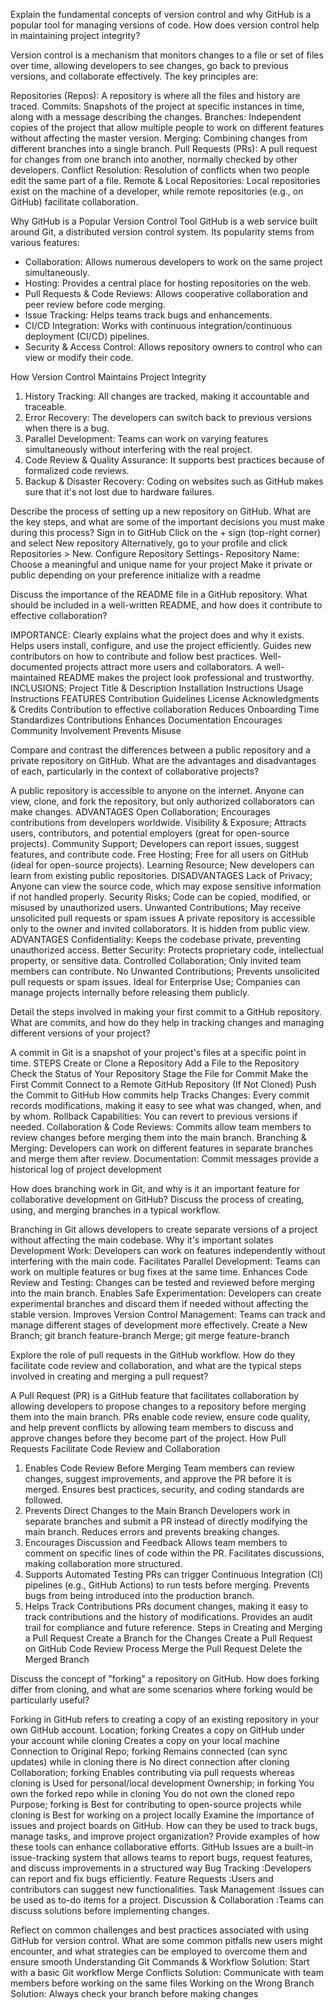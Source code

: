 Explain the fundamental concepts of version control and why GitHub is a popular tool for managing versions of code. How does version control help in maintaining project integrity?
 
 Version control is a mechanism that monitors changes to a file or set of files over time, allowing developers to see changes, go back to previous versions, and collaborate effectively. The key principles are:

 Repositories (Repos): A repository is where all the files and history are traced.
 Commits: Snapshots of the project at specific instances in time, along with a message describing the changes.
 Branches: Independent copies of the project that allow multiple people to work on different features without affecting the master version.
 Merging: Combining changes from different branches into a single branch.
 Pull Requests (PRs): A pull request for changes from one branch into another, normally checked by other developers.
 Conflict Resolution: Resolution of conflicts when two people edit the same part of a file.
 Remote & Local Repositories: Local repositories exist on the machine of a developer, while remote repositories (e.g., on GitHub) facilitate collaboration.

Why GitHub is a Popular Version Control Tool
GitHub is a web service built around Git, a distributed version control system. Its popularity stems from various features:

- Collaboration: Allows numerous developers to work on the same project simultaneously.
- Hosting: Provides a central place for hosting repositories on the web.
- Pull Requests & Code Reviews: Allows cooperative collaboration and peer review before code merging.
- Issue Tracking: Helps teams track bugs and enhancements.
- CI/CD Integration: Works with continuous integration/continuous deployment (CI/CD) pipelines.
- Security & Access Control: Allows repository owners to control who can view or modify their code.

How Version Control Maintains Project Integrity
1. History Tracking: All changes are tracked, making it accountable and traceable.
2. Error Recovery: The developers can switch back to previous versions when there is a bug.
3. Parallel Development: Teams can work on varying features simultaneously without interfering with the real project.
4. Code Review & Quality Assurance:
     It supports best practices because of formalized code reviews.
5. Backup & Disaster Recovery:
     Coding on websites such as GitHub makes sure that it's not lost due to hardware failures.

Describe the process of setting up a new repository on GitHub. What are the key steps, and what are some of the important decisions you must make during this process?
Sign in to GitHub
Click on the + sign (top-right corner) and select New repository
Alternatively, go to your profile and click Repositories > New.
Configure Repository Settings-
Repository Name: Choose a meaningful and unique name for your project
Make it private or public depending on your preference
initialize with a readme


Discuss the importance of the README file in a GitHub repository. What should be included in a well-written README, and how does it contribute to effective collaboration?

IMPORTANCE:
 Clearly explains what the project does and why it exists.
 Helps users install, configure, and use the project efficiently.
 Guides new contributors on how to contribute and follow best practices.
 Well-documented projects attract more users and collaborators.
 A well-maintained README makes the project look professional and trustworthy.
INCLUSIONS;
Project Title & Description
Installation Instructions
Usage Instructions
FEATURES
Contribution Guidelines
License
Acknowledgments & Credits
Contribution to effective collaboration
Reduces Onboarding Time
Standardizes Contributions
Enhances Documentation
Encourages Community Involvement
Prevents Misuse

Compare and contrast the differences between a public repository and a private repository on GitHub. What are the advantages and disadvantages of each, particularly in the context of collaborative projects?

A public repository is accessible to anyone on the internet. Anyone can view, clone, and fork the repository, but only authorized collaborators can make changes.
ADVANTAGES
 Open Collaboration;	Encourages contributions from developers worldwide.
Visibility & Exposure;	Attracts users, contributors, and potential employers (great for open-source projects).
Community Support;	Developers can report issues, suggest features, and contribute code.
Free Hosting;	Free for all users on GitHub (ideal for open-source projects).
Learning Resource;	New developers can learn from existing public repositories. 
DISADVANTAGES 
Lack of Privacy;	Anyone can view the source code, which may expose sensitive information if not handled properly.
Security Risks;	Code can be copied, modified, or misused by unauthorized users.
Unwanted Contributions;	May receive unsolicited pull requests or spam issues
A private repository is accessible only to the owner and invited collaborators. It is hidden from public view.
ADVANTAGES
Confidentiality: Keeps the codebase private, preventing unauthorized access.
Better Security:	Protects proprietary code, intellectual property, or sensitive data.
Controlled Collaboration;	Only invited team members can contribute.
No Unwanted Contributions;	Prevents unsolicited pull requests or spam issues.
Ideal for Enterprise Use; Companies can manage projects internally before releasing them publicly.

Detail the steps involved in making your first commit to a GitHub repository. What are commits, and how do they help in tracking changes and managing different versions of your project?

A commit in Git is a snapshot of your project's files at a specific point in time.
STEPS
Create or Clone a Repository
 Add a File to the Repository
 Check the Status of Your Repository
 Stage the File for Commit
 Make the First Commit
 Connect to a Remote GitHub Repository (If Not Cloned)
 Push the Commit to GitHub
 How commits help
Tracks Changes: Every commit records modifications, making it easy to see what was changed, when, and by whom.
Rollback Capabilities: You can revert to previous versions if needed.
Collaboration & Code Reviews: Commits allow team members to review changes before merging them into the main branch.
Branching & Merging: Developers can work on different features in separate branches and merge them after review.
Documentation: Commit messages provide a historical log of project development

How does branching work in Git, and why is it an important feature for collaborative development on GitHub? Discuss the process of creating, using, and merging branches in a typical workflow.

Branching in Git allows developers to create separate versions of a project without affecting the main codebase.
Why it's important
solates Development Work: Developers can work on features independently without interfering with the main code.
Facilitates Parallel Development: Teams can work on multiple features or bug fixes at the same time.
Enhances Code Review and Testing: Changes can be tested and reviewed before merging into the main branch.
Enables Safe Experimentation: Developers can create experimental branches and discard them if needed without affecting the stable version.
Improves Version Control Management: Teams can track and manage different stages of development more effectively.
Create a New Branch; git branch feature-branch
Merge; git merge feature-branch

Explore the role of pull requests in the GitHub workflow. How do they facilitate code review and collaboration, and what are the typical steps involved in creating and merging a pull request?

A Pull Request (PR) is a GitHub feature that facilitates collaboration by allowing developers to propose changes to a repository before merging them into the main branch. PRs enable code review, ensure code quality, and help prevent conflicts by allowing team members to discuss and approve changes before they become part of the project.
How Pull Requests Facilitate Code Review and Collaboration
1. Enables Code Review Before Merging
Team members can review changes, suggest improvements, and approve the PR before it is merged.
Ensures best practices, security, and coding standards are followed.
2. Prevents Direct Changes to the Main Branch
Developers work in separate branches and submit a PR instead of directly modifying the main branch.
Reduces errors and prevents breaking changes.
3. Encourages Discussion and Feedback
Allows team members to comment on specific lines of code within the PR.
Facilitates discussions, making collaboration more structured.
4. Supports Automated Testing
PRs can trigger Continuous Integration (CI) pipelines (e.g., GitHub Actions) to run tests before merging.
Prevents bugs from being introduced into the production branch.
5. Helps Track Contributions
PRs document changes, making it easy to track contributions and the history of modifications.
Provides an audit trail for compliance and future reference.
Steps in Creating and Merging a Pull Request
Create a Branch for the Changes
Create a Pull Request on GitHub
Code Review Process
Merge the Pull Request
Delete the Merged Branch

Discuss the concept of "forking" a repository on GitHub. How does forking differ from cloning, and what are some scenarios where forking would be particularly useful?

Forking in GitHub refers to creating a copy of an existing repository in your own GitHub account.
Location;	forking Creates a copy on GitHub under your account while cloning	Creates a copy on your local machine
Connection to Original Repo; forking	Remains connected (can sync updates) while in cloning there is 	No direct connection after cloning
Collaboration; forking 	Enables contributing via pull requests	whereas cloning is Used for personal/local development
Ownership; in forking 	You own the forked repo while in cloning You do not own the cloned repo
Purpose; forking is 	Best for contributing to open-source projects	while cloning is Best for working on a project locally
Examine the importance of issues and project boards on GitHub. How can they be used to track bugs, manage tasks, and improve project organization? Provide examples of how these tools can enhance collaborative efforts.
GitHub Issues are a built-in issue-tracking system that allows teams to report bugs, request features, and discuss improvements in a structured way
Bug Tracking	:Developers can report and fix bugs efficiently.
Feature Requests	:Users and contributors can suggest new functionalities.
Task Management	:Issues can be used as to-do items for a project.
Discussion & Collaboration	:Teams can discuss solutions before implementing changes.

Reflect on common challenges and best practices associated with using GitHub for version control. What are some common pitfalls new users might encounter, and what strategies can be employed to overcome them and ensure smooth 
  Understanding Git Commands & Workflow 
  Solution:
  Start with a basic Git workflow
  Merge Conflicts
  Solution:
  Communicate with team members before working on the same files
  Working on the Wrong Branch
  Solution:
 Always check your branch before making changes
